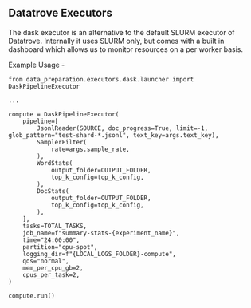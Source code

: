 ## Datatrove Executors

The dask executor is an alternative to the default SLURM executor of Datatrove. 
Internally it uses SLURM only, but comes with a built in dashboard which allows us to monitor resources on a per worker basis.

Example Usage - 

```
from data_preparation.executors.dask.launcher import DaskPipelineExecutor

...

compute = DaskPipelineExecutor(
    pipeline=[
        JsonlReader(SOURCE, doc_progress=True, limit=-1, glob_pattern="test-shard-*.jsonl", text_key=args.text_key),
        SamplerFilter(
            rate=args.sample_rate,
        ),
        WordStats(
            output_folder=OUTPUT_FOLDER,
            top_k_config=top_k_config,
        ),
        DocStats(
            output_folder=OUTPUT_FOLDER,
            top_k_config=top_k_config,
        ),
    ],
    tasks=TOTAL_TASKS,
    job_name=f"summary-stats-{experiment_name}",
    time="24:00:00",
    partition="cpu-spot",
    logging_dir=f"{LOCAL_LOGS_FOLDER}-compute",
    qos="normal",
    mem_per_cpu_gb=2,
    cpus_per_task=2,
)

compute.run()
```